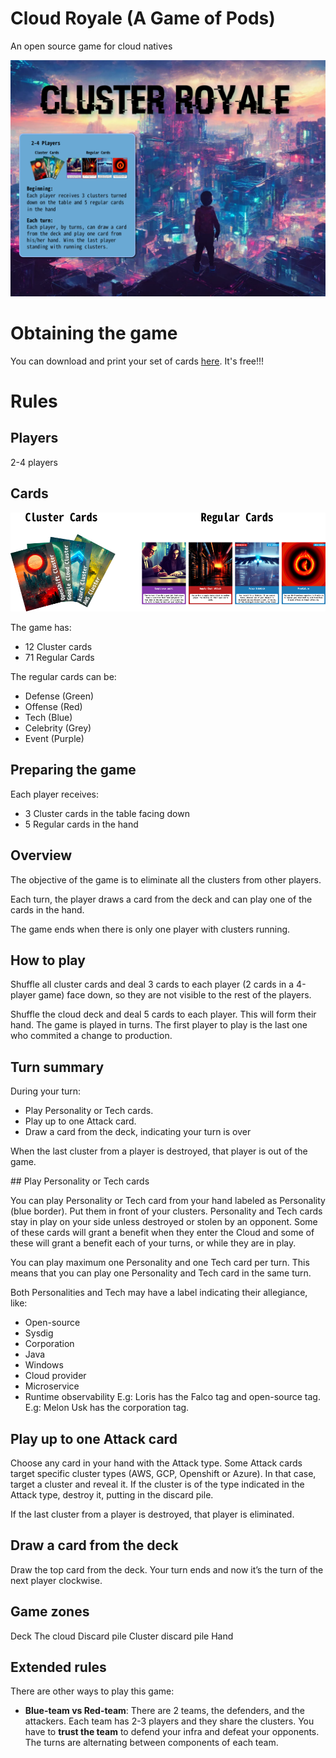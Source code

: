 # Cloud Royale (A Game of Pods)
An open source game for cloud natives

![Logo](images/instructions-original.png)
# Obtaining the game
You can download and print your set of cards [here](https://github.com/sysdiglabs/game-of-pods/tree/main/docs/cards/exports/printpdfs). It's free!!!

# Rules
## Players
2-4 players

## Cards
![Cards](images/card-types.png)

The game has: 
* 12 Cluster cards
* 71 Regular Cards

The regular cards can be: 
* Defense (Green)
* Offense (Red)
* Tech (Blue)
* Celebrity (Grey)
* Event (Purple)

## Preparing the game
Each player receives:
* 3 Cluster cards in the table facing down
* 5 Regular cards in the hand

## Overview
The objective of the game is to eliminate all the clusters from other players.

Each turn, the player draws a card from the deck and can play one of the cards in the hand.

The game ends when there is only one player with clusters running.


## How to play

Shuffle all cluster cards and deal 3 cards to each player (2 cards in a 4-player game) face down, so they are not visible to the rest of the players.

Shuffle the cloud deck and deal 5 cards to each player. This will form their hand.
The game is played in turns. The first player to play is the last one who commited a change to production.

## Turn summary

During your turn:


* Play Personality or Tech cards.
* Play up to one Attack card.
* Draw a card from the deck, indicating your turn is over


When the last cluster from a player is destroyed, that player is out of the game.

## Play Personality or Tech cards

You can play Personality or Tech card from your hand labeled as Personality (blue border). Put them in front of your clusters. Personality and Tech cards stay in play on your side unless destroyed or stolen by an opponent. Some of these cards will grant a benefit when they enter the Cloud and some of these will grant a benefit each of your turns, or while they are in play.

You can play maximum one Personality and one Tech card per turn. This means that you can play one Personality and Tech card in the same turn.

Both Personalities and Tech may have a label indicating their allegiance, like:

* Open-source
* Sysdig
* Corporation
* Java
* Windows
* Cloud provider
* Microservice
* Runtime observability
E.g: Loris has the Falco tag and open-source tag.
E.g: Melon Usk has the corporation tag.

## Play up to one Attack card
Choose any card in your hand with the Attack type. 
Some Attack cards target specific cluster types (AWS, GCP, Openshift or Azure). In that case, target a cluster and reveal it. If the cluster is of the type indicated in the Attack type, destroy it, putting in the discard pile. 

If the last cluster from a player is destroyed, that player is eliminated.

## Draw a card from the deck
Draw the top card from the deck. Your turn ends and now it’s the turn of the next player clockwise.

## Game zones
Deck
The cloud
Discard pile
Cluster discard pile
Hand




## Extended rules
There are other ways to play this game: 

* **Blue-team vs Red-team**: There are 2 teams, the defenders, and the attackers. Each team has 2-3 players and they share the clusters. You have to **trust the team** to defend your infra and defeat your opponents. The turns are alternating between components of each team.

